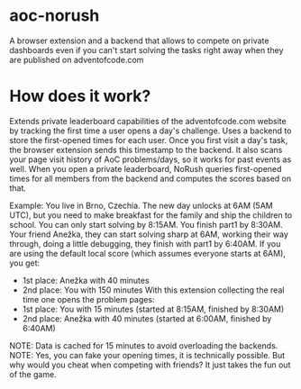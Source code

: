 # aoc-norush

A browser extension and a backend that allows to compete on private dashboards even if you can't start solving the tasks right away when they are published on adventofcode.com

# How does it work?

Extends private leaderboard capabilities of the adventofcode.com website by tracking the first time a user opens a day's challenge.
Uses a backend to store the first-opened times for each user.
Once you first visit a day's task, the browser extension sends this timestamp to the backend. It also scans your page visit history of AoC problems/days, so it works for past events as well.
When you open a private leaderboard, NoRush queries first-opened times for all members from the backend and computes the scores based on that.

Example:
You live in Brno, Czechia. The new day unlocks at 6AM (5AM UTC), but you need to make breakfast for the family and ship the children to school. You can only start solving by 8:15AM. You finish part1 by 8:30AM.
Your friend Anežka, they can start solving sharp at 6AM, working their way through, doing a little debugging, they finish with part1 by 6:40AM.
If you are using the default local score (which assumes everyone starts at 6AM), you get:
- 1st place: Anežka with 40 minutes
- 2nd place: You with 150 minutes
With this extension collecting the real time one opens the problem pages:
- 1st place: You with 15 minutes (started at 8:15AM, finished by 8:30AM)
- 2nd place: Anežka with 40 minutes (started at 6:00AM, finished by 6:40AM)

NOTE: Data is cached for 15 minutes to avoid overloading the backends.
NOTE: Yes, you can fake your opening times, it is technically possible. But why would you cheat when competing with friends? It just takes the fun out of the game.
